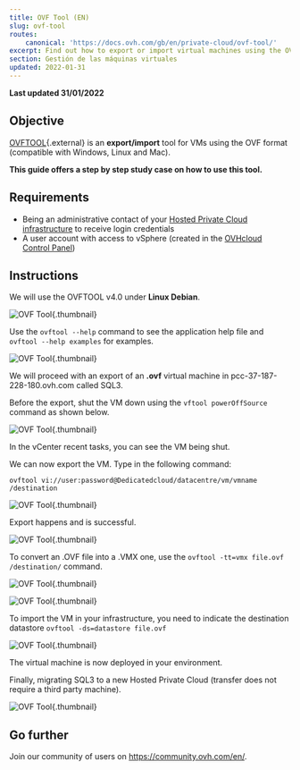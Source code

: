 ```yaml
---
title: OVF Tool (EN)
slug: ovf-tool
routes:
    canonical: 'https://docs.ovh.com/gb/en/private-cloud/ovf-tool/'
excerpt: Find out how to export or import virtual machines using the OVF Tool
section: Gestión de las máquinas virtuales
updated: 2022-01-31
---
```


**Last updated 31/01/2022**

## Objective

[OVFTOOL](https://www.vmware.com/support/developer/ovf/){.external} is an **export/import** tool for VMs using the OVF format (compatible with Windows, Linux and Mac).

**This guide offers a step by step study case on how to use this tool.**

## Requirements

- Being an administrative contact of your [Hosted Private Cloud infrastructure](https://www.ovhcloud.com/es/enterprise/products/hosted-private-cloud/) to receive login credentials
- A user account with access to vSphere (created in the [OVHcloud Control Panel](https://ca.ovh.com/auth/?action=gotomanager&from=https://www.ovh.com/world/&ovhSubsidiary=ws))

## Instructions

We will use the OVFTOOL v4.0 under **Linux Debian**.

![OVF Tool](images/ovftool.png){.thumbnail}

Use the `ovftool --help` command to see the application help file and `ovftool --help examples` for examples.

![OVF Tool](images/ovftool2.png){.thumbnail}

We will proceed with an export of an **.ovf** virtual machine in pcc-37-187-228-180.ovh.com called SQL3.

Before the export, shut the VM down using the `vftool powerOffSource` command as shown below.

![OVF Tool](images/ovftool5.png){.thumbnail}

In the vCenter recent tasks, you can see the VM being shut.

We can now export the VM. Type in the following command:

`ovftool vi://user:password@Dedicatedcloud/datacentre/vm/vmname /destination`

![OVF Tool](images/ovftool6.png){.thumbnail}

Export happens and is successful.

![OVF Tool](images/ovftool7.png){.thumbnail}

To convert an .OVF file into a .VMX one, use the `ovftool -tt=vmx file.ovf /destination/` command.

![OVF Tool](images/ovftool8.png){.thumbnail}

![OVF Tool](images/ovftool9.png){.thumbnail}

To import the VM in your infrastructure, you need to indicate the destination datastore `ovftool -ds=datastore file.ovf`

![OVF Tool](images/ovftool11.png){.thumbnail}

The virtual machine is now deployed in your environment.

Finally, migrating SQL3 to a new Hosted Private Cloud (transfer does not require a third party machine).

![OVF Tool](images/ovftool14.png){.thumbnail}

## Go further

Join our community of users on <https://community.ovh.com/en/>.
